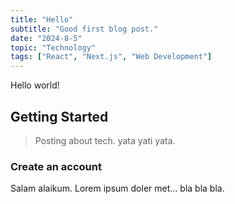 ```yaml
---
title: "Hello"
subtitle: "Good first blog post."
date: "2024-8-5"
topic: "Technology"
tags: ["React", "Next.js", "Web Development"]
---
```


Hello world!

## Getting Started

> Posting about tech. yata yati yata.

### Create an account

Salam alaikum. Lorem ipsum doler met... bla bla bla.
